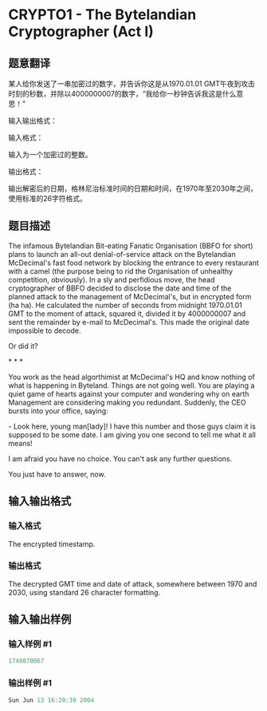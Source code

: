 # CRYPTO1 - The Bytelandian Cryptographer (Act I)

## 题意翻译

某人给你发送了一串加密过的数字，并告诉你这是从1970.01.01 GMT午夜到攻击时刻的秒数，并除以4000000007的数字，“我给你一秒钟告诉我这是什么意思！”

输入输出格式：

输入格式：

输入为一个加密过的整数。

输出格式：

输出解密后的日期，格林尼治标准时间的日期和时间，在1970年至2030年之间，使用标准的26字符格式。

## 题目描述

The infamous Bytelandian Bit-eating Fanatic Organisation (BBFO for short) plans to launch an all-out denial-of-service attack on the Bytelandian McDecimal's fast food network by blocking the entrance to every restaurant with a camel (the purpose being to rid the Organisation of unhealthy competition, obviously). In a sly and perfidious move, the head cryptographer of BBFO decided to disclose the date and time of the planned attack to the management of McDecimal's, but in encrypted form (ha ha). He calculated the number of seconds from midnight 1970.01.01 GMT to the moment of attack, squared it, divided it by 4000000007 and sent the remainder by e-mail to McDecimal's. This made the original date impossible to decode.

Or did it?

\* \* \*

You work as the head algorthimist at McDecimal's HQ and know nothing of what is happening in Byteland. Things are not going well. You are playing a quiet game of hearts against your computer and wondering why on earth Management are considering making you redundant. Suddenly, the CEO bursts into your office, saying:

\- Look here, young man\[lady\]! I have this number and those guys claim it is supposed to be some date. I am giving you one second to tell me what it all means!

I am afraid you have no choice. You can't ask any further questions.

You just have to answer, now.

## 输入输出格式

### 输入格式

The encrypted timestamp.

### 输出格式

The decrypted GMT time and date of attack, somewhere between 1970 and 2030, using standard 26 character formatting.

## 输入输出样例

### 输入样例 #1

```cpp
1749870067
```


### 输出样例 #1

```cpp
Sun Jun 13 16:20:39 2004
```


